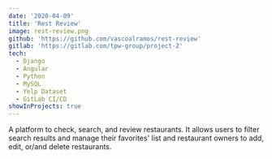 ```yaml
---
date: '2020-04-09'
title: 'Rest Review'
image: rest-review.png
github: 'https://github.com/vascoalramos/rest-review'
gitlab: 'https://gitlab.com/tpw-group/project-2'
tech:
  - Django
  - Angular
  - Python
  - MySQL
  - Yelp Dataset
  - GitLab CI/CD
showInProjects: true
---
```


A platform to check, search, and review restaurants. It allows users to filter search results and manage their favorites' list and restaurant owners to add, edit, or/and delete restaurants.
